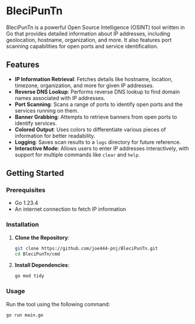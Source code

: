 # BleciPunTn

BleciPunTn is a powerful Open Source Intelligence (OSINT) tool written in Go that provides detailed information about IP addresses, including geolocation, hostname, organization, and more. It also features port scanning capabilities for open ports and service identification.

## Features

- **IP Information Retrieval**: Fetches details like hostname, location, timezone, organization, and more for given IP addresses.
- **Reverse DNS Lookup**: Performs reverse DNS lookup to find domain names associated with IP addresses.
- **Port Scanning**: Scans a range of ports to identify open ports and the services running on them.
- **Banner Grabbing**: Attempts to retrieve banners from open ports to identify services.
- **Colored Output**: Uses colors to differentiate various pieces of information for better readability.
- **Logging**: Saves scan results to a `logs` directory for future reference.
- **Interactive Mode**: Allows users to enter IP addresses interactively, with support for multiple commands like `clear` and `help`.

## Getting Started

### Prerequisites

- Go 1.23.4
- An internet connection to fetch IP information

### Installation

1. **Clone the Repository**:
    ```bash
    git clone https://github.com/joe444-pnj/BleciPunTn.git
    cd BleciPunTn/cmd
    ```

2. **Install Dependencies**:
    ```bash
    go mod tidy
    ```

### Usage

Run the tool using the following command:
```bash
go run main.go
